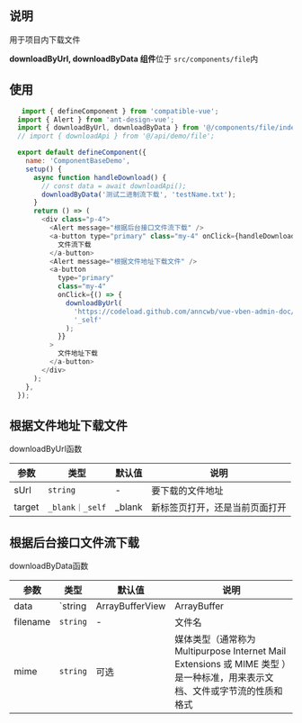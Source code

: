 ## 说明

用于项目内下载文件

**downloadByUrl, downloadByData 组件**位于 `src/components/file`内

## 使用

```js
   import { defineComponent } from 'compatible-vue';
  import { Alert } from 'ant-design-vue';
  import { downloadByUrl, downloadByData } from '@/components/file/index';
  // import { downloadApi } from '@/api/demo/file';

  export default defineComponent({
    name: 'ComponentBaseDemo',
    setup() {
      async function handleDownload() {
        // const data = await downloadApi();
        downloadByData('测试二进制流下载', 'testName.txt');
      }
      return () => (
        <div class="p-4">
          <Alert message="根据后台接口文件流下载" />
          <a-button type="primary" class="my-4" onClick={handleDownload}>
            文件流下载
          </a-button>
          <Alert message="根据文件地址下载文件" />
          <a-button
            type="primary"
            class="my-4"
            onClick={() => {
              downloadByUrl(
                'https://codeload.github.com/anncwb/vue-vben-admin-doc/zip/master',
                '_self'
              );
            }}
          >
            文件地址下载
          </a-button>
        </div>
      );
    },
  });
```

## 根据文件地址下载文件

downloadByUrl函数

| 参数   | 类型            | 默认值 | 说明                           |
| ------ | --------------- | ------ | ------------------------------ |
| sUrl   | `string`        | -      | 要下载的文件地址               |
| target | `_blank｜_self` | _blank | 新标签页打开，还是当前页面打开 |

## 根据后台接口文件流下载

downloadByData函数

| 参数     | 类型                                            | 默认值 | 说明                                                                                                                       |
| -------- | ----------------------------------------------- | ------ | -------------------------------------------------------------------------------------------------------------------------- |
| data     | `string | ArrayBufferView | ArrayBuffer | Blob` | -      | 文件流                                                                                                                     |
| filename | `string`                                        | -      | 文件名                                                                                                                     |
| mime     | `string`                                        | 可选   | 媒体类型（通常称为 Multipurpose Internet Mail Extensions 或 MIME 类型 ）是一种标准，用来表示文档、文件或字节流的性质和格式 |
